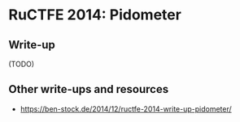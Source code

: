 # RuCTFE 2014: Pidometer

## Write-up

(TODO)

## Other write-ups and resources

* <https://ben-stock.de/2014/12/ructfe-2014-write-up-pidometer/>
